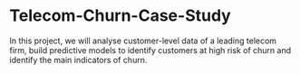 # Telecom-Churn-Case-Study
In this project, we will analyse customer-level data of a leading telecom firm, build predictive models to identify customers at high risk of churn and identify the main indicators of churn.
